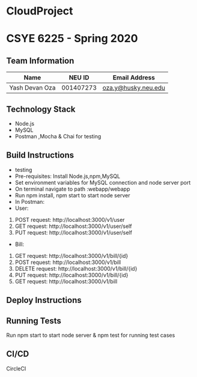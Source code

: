 # CloudProject
# CSYE 6225 - Spring 2020

## Team Information

| Name | NEU ID | Email Address |
| --- | --- | --- |
| Yash Devan Oza | 001407273 | oza.y@husky.neu.edu |

## Technology Stack
* Node.js
* MySQL
* Postman ,Mocha & Chai for testing

## Build Instructions
* testing 
* Pre-requisites: Install Node.js,npm,MySQL
* Set environment variables for MySQL connection and node server port
* On terminal navigate to path :webapp/webapp
* Run npm install, npm start to start node server
* In Postman:
* User:
1. POST request: http://localhost:3000/v1/user
2. GET request: http://localhost:3000/v1/user/self
3. PUT request: http://localhost:3000/v1/user/self
* Bill:
1. GET request: http://localhost:3000/v1/bill/{id} 
2. POST request: http://localhost:3000/v1/bill
3. DELETE request: http://localhost:3000/v1/bill/{id}
4. PUT request: http://localhost:3000/v1/bill/{id}
5. GET request: http://localhost:3000/v1/bill

## Deploy Instructions

## Running Tests
Run npm start to start node server & npm test for running test cases

## CI/CD

CircleCI